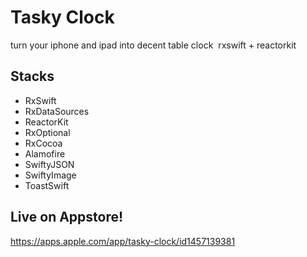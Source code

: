 # Tasky Clock
turn your iphone and ipad into decent table clock  rxswift + reactorkit

## Stacks
- RxSwift
- RxDataSources
- ReactorKit
- RxOptional
- RxCocoa
- Alamofire
- SwiftyJSON
- SwiftyImage
- ToastSwift

## Live on Appstore!
https://apps.apple.com/app/tasky-clock/id1457139381
